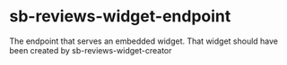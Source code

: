 # sb-reviews-widget-endpoint
The endpoint that serves an embedded widget. That widget should have been created by sb-reviews-widget-creator
